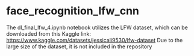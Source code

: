 # face_recognition_lfw_cnn
The dl_final_lfw_4.ipynb notebook utilizes the LFW dataset, which can be downloaded from this Kaggle link:
https://www.kaggle.com/datasets/jessicali9530/lfw-dataset 
Due to the large size of the dataset, it is not included in the repository
